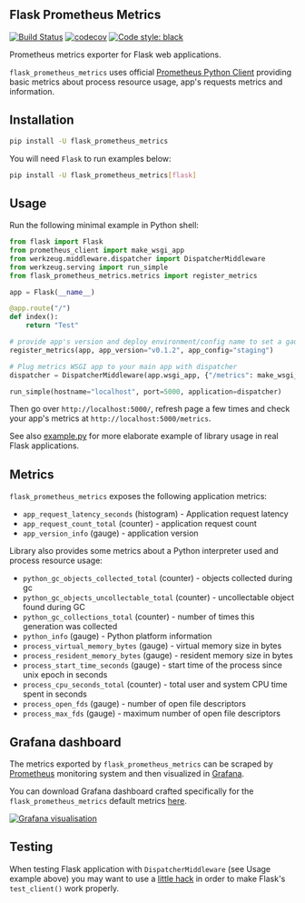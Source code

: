 ## Flask Prometheus Metrics ##

[![Build Status](https://travis-ci.org/pilosus/flask_prometheus_metrics.svg?branch=master)](https://travis-ci.org/pilosus/flask_prometheus_metrics)
[![codecov](https://codecov.io/gh/pilosus/flask_prometheus_metrics/branch/master/graph/badge.svg)](https://codecov.io/gh/pilosus/flask_prometheus_metrics)
[![Code style: black](https://img.shields.io/badge/code%20style-black-000000.svg)](https://github.com/python/black)

Prometheus metrics exporter for Flask web applications.

``flask_prometheus_metrics`` uses official [Prometheus Python Client](https://github.com/prometheus/client_python)
providing basic metrics about process resource usage, app's requests metrics and information.


## Installation ##

```bash
pip install -U flask_prometheus_metrics
```

You will need ``Flask`` to run examples below:

```bash
pip install -U flask_prometheus_metrics[flask]
```

## Usage ##

Run the following minimal example in Python shell:

```python
from flask import Flask
from prometheus_client import make_wsgi_app
from werkzeug.middleware.dispatcher import DispatcherMiddleware
from werkzeug.serving import run_simple
from flask_prometheus_metrics.metrics import register_metrics

app = Flask(__name__)

@app.route("/")
def index():
    return "Test"

# provide app's version and deploy environment/config name to set a gauge metric
register_metrics(app, app_version="v0.1.2", app_config="staging")

# Plug metrics WSGI app to your main app with dispatcher
dispatcher = DispatcherMiddleware(app.wsgi_app, {"/metrics": make_wsgi_app()})

run_simple(hostname="localhost", port=5000, application=dispatcher)
```

Then go over ``http://localhost:5000/``, refresh page a few times and check your
app's metrics at ``http://localhost:5000/metrics``.

See also [example.py](flask_prometheus_metrics/example.py) for more elaborate
example of library usage in real Flask applications.

## Metrics ##

``flask_prometheus_metrics`` exposes the following application metrics:

- ``app_request_latency_seconds`` (histogram) - Application request latency
- ``app_request_count_total`` (counter) - application request count
- ``app_version_info`` (gauge) - application version

Library also provides some metrics about a Python interpreter used and process
resource usage:

- ``python_gc_objects_collected_total`` (counter) - objects collected during gc
- ``python_gc_objects_uncollectable_total`` (counter) -  uncollectable object found during GC
- ``python_gc_collections_total`` (counter) - number of times this generation was collected
- ``python_info`` (gauge) - Python platform information
- ``process_virtual_memory_bytes`` (gauge) - virtual memory size in bytes
- ``process_resident_memory_bytes`` (gauge) - resident memory size in bytes
- ``process_start_time_seconds`` (gauge) - start time of the process since unix epoch in seconds
- ``process_cpu_seconds_total`` (counter) - total user and system CPU time spent in seconds
- ``process_open_fds`` (gauge) - number of open file descriptors
- ``process_max_fds`` (gauge) - maximum number of open file descriptors

## Grafana dashboard ##

The metrics exported by ``flask_prometheus_metrics`` can be scraped by
[Prometheus](https://prometheus.io/) monitoring system and then visualized in
[Grafana](https://grafana.com/).

You can download Grafana dashboard crafted specifically for the ``flask_prometheus_metrics``
default metrics [here](https://github.com/pilosus/prometheus-client-python-app-grafana-dashboard/).

[![Grafana visualisation](https://raw.githubusercontent.com/pilosus/prometheus-client-python-app-grafana-dashboard/master/docs/flask-app-2.png)](https://github.com/pilosus/prometheus-client-python-app-grafana-dashboard/)


## Testing ##

When testing Flask application with ``DispatcherMiddleware`` (see Usage example above)
you may want to use a [little hack](tests/conftest.py#L22) in order to make
Flask's ``test_client()`` work properly.
